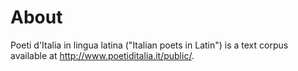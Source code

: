 # About

Poeti d'Italia in lingua latina ("Italian poets in Latin") is a text corpus available at <http://www.poetiditalia.it/public/>.
